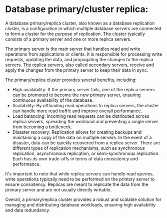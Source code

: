 # Database primary/cluster replica:
A database primary/replica cluster, also known as a database replication cluster, is a configuration in which multiple database servers are connected to form a cluster for the purpose of replication. The cluster typically consists of a primary server and one or more replica servers.

The primary server is the main server that handles read and write operations from applications or clients. It is responsible for processing write requests, updating the data, and propagating the changes to the replica servers. The replica servers, also called secondary servers, receive and apply the changes from the primary server to keep their data in sync.

The primary/replica cluster provides several benefits, including:

* High availability: If the primary server fails, one of the replica servers can be promoted to become the new primary server, ensuring continuous availability of the database.
* Scalability: By offloading read operations to replica servers, the cluster can handle more read traffic and improve overall performance.
* Load balancing: Incoming read requests can be distributed across replica servers, spreading the workload and preventing a single server from becoming a bottleneck.
* Disaster recovery: Replication allows for creating backups and maintaining a copy of the data on multiple servers. In the event of a disaster, data can be quickly recovered from a replica server.
There are different types of replication mechanisms, such as synchronous replication, asynchronous replication, or semi-synchronous replication. Each has its own trade-offs in terms of data consistency and performance.

It's important to note that while replica servers can handle read queries, write operations typically need to be performed on the primary server to ensure consistency. Replicas are meant to replicate the data from the primary server and are not usually directly writable.

Overall, a primary/replica cluster provides a robust and scalable solution for managing and distributing database workloads, ensuring high availability and data redundancy.